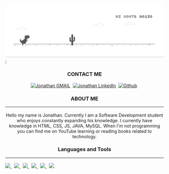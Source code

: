 
![Dino](https://raw.githubusercontent.com/wangningkai/wangningkai/master/assets/dino.gif);

<div align="center">
<h3 align="center">CONTACT ME</h3>
</div>

<div align="center">
<a href="#"><img align="center" src="https://img.shields.io/badge/gmail-181717.svg?style=for-the-badge&logo=gmail" alt="Jonathan GMAIL"></a>&nbsp;
<a href="#"><img align="center" src="https://img.shields.io/badge/linkedin-0077B5.svg?&style=for-the-badge&logo=linkedin&logoColor=white" alt="Jonathan LinkedIn"/></a>&nbsp;
<a href="#"><img align="center" src="https://img.shields.io/badge/github-181717.svg?&style=for-the-badge&logo=github" alt="Github"/></a>&nbsp;
</div>

<div align=center>
  <h3 align="center">ABOUT ME<hr/></h3>
  <p>
   Hello my name is Jonathan. Currently I am a Software Development student who enjoys constantly expanding his knowledge.
   I currently have knowledge in
   HTML, CSS, JS, JAVA, MySQL.
   When I'm not programming you can find me on YouTube learning or reading books related to technology.
  </p>
</div>

<h3 align="center">Languages and Tools<hr/></h3>


<p>
  <a href='https://developer.mozilla.org/en-US/docs/Web/Guide/HTML/HTML5'>
    <img src="https://img.shields.io/badge/html5-e34f26.svg?&style=for-the-badge&logo=html5&logoColor=white" />
  </a>
  &nbsp;
  <a href='https://developer.mozilla.org/en-US/docs/Web/CSS'>
    <img src="https://img.shields.io/badge/css3-1572B6.svg?&style=for-the-badge&logo=css3&logoColor=white" />
  </a>
  &nbsp;
  <a href='https://getbootstrap.com/'>
    <img src='https://img.shields.io/badge/bootstrap-563D7C?logo=bootstrap&style=for-the-badge' />
  </a>
   &nbsp;
  <a href='https://developer.mozilla.org/en-US/docs/Web/JavaScript/Guide'>
    <img src="https://img.shields.io/badge/javascript-F7DF1E.svg?&style=for-the-badge&logo=javascript&logoColor=black" />
  </a>
  &nbsp;
  <a href='https://www.react.org/'>
		<img src='https://img.shields.io/badge/react-61DAFB?logoWidth=30&labelColor=black&style=for-the-badge&logo=react' />
	</a>
&nbsp;
  <a href='https://git-scm.com/'>
    <img src='https://img.shields.io/badge/git-F05032?logo=git&style=for-the-badge&logoColor=white' />
  </a>

